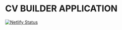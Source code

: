 # CV BUILDER APPLICATION

[![Netlify Status](https://api.netlify.com/api/v1/badges/b592ec80-fa1e-4530-ab7c-a5e029b67a7d/deploy-status)](https://app.netlify.com/sites/resumerio-nicktechz/deploys)
